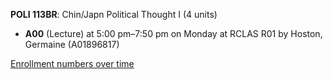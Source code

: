 **POLI 113BR**: Chin/Japn Political Thought I (4 units)

- **A00** (Lecture) at 5:00 pm–7:50 pm on Monday at RCLAS R01 by Hoston, Germaine (A01896817)

[Enrollment numbers over time](./POLI113BR.tsv)
